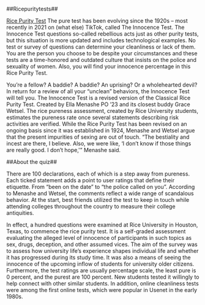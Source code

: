 ##Ricepuritytests##

[Rice Purity Test](https://www.ricepuritytests.net/) The pure test has been evolving since the 1920s – most recently in 2021 on (what else) TikTok, called The Innocence Test. The Innocence Test questions so-called rebellious acts just as other purity tests, but this situation is more updated and includes technological examples. No test or survey of questions can determine your cleanliness or lack of them. You are the person you choose to be despite your circumstances and these tests are a time-honored and outdated culture that insists on the police and sexuality of women. Also, you will find your innocence percentage in this Rice Purity Test. 

You’re a fellow? A baddie? A baddie? An uprising? Or a wholehearted devil? In return for a review of all your “unclean” behaviors, the Innocence Test will tell you.  The Innocence Test is a revised version of the Classical Rice Purity Test. Created by Ella Menashe PO ’23 and its closest buddy Grace Wetsel.  The rice pureness assessment, created by Rice University students, estimates the pureness rate once several statements describing risk activities are verified. While the Rice Purity Test has been revised on an ongoing basis since it was established in 1924, Menashe and Wetsel argue that the present impurities of sexing are out of touch.  “The bestiality and incest are there, I believe. Also, we were like, ‘I don’t know if those things are really good. I don’t hope,'” Menashe said. 

##About the quiz##

There are 100 declarations, each of which is a step away from pureness. Each ticked statement adds a point to user ratings that define their etiquette. From “been on the date” to “the police called on you”. According to Menashe and Wetsel, the comments reflect a wide range of scandalous behavior.  At the start, best friends utilized the test to keep in touch while attending colleges throughout the country to measure their college antiquities.  

In effect, a hundred questions were examined at Rice University in Houston, Texas, to commence the rice purity test.  It is a self-graded assessment evaluating the alleged level of innocence of participants in such topics as sex, drugs, deception, and other assumed vices.  The aim of the survey was to assess how university life’s experience shapes individual life and whether it has progressed during its study time.  It was also a means of seeing the innocence of the upcoming inflow of students for university older citizens.  Furthermore, the test ratings are usually percentage scale, the least pure is 0 percent, and the purest are 100 percent.  New students tested it willingly to help connect with other similar students. In addition, online cleanliness tests were among the first online tests, which were popular in Usenet in the early 1980s.
